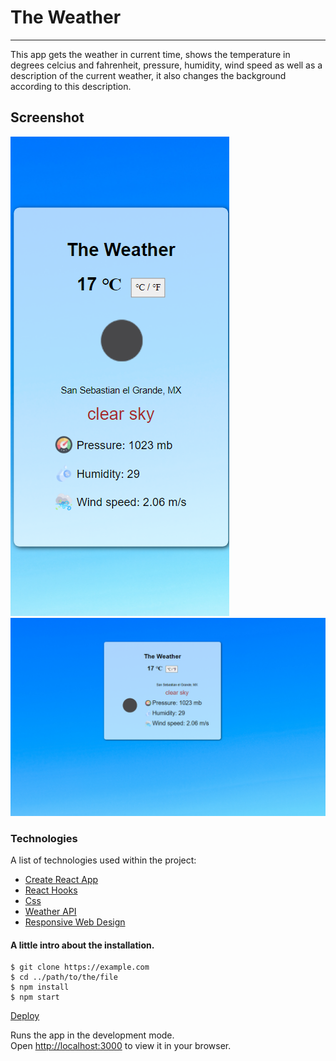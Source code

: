 # The Weather 

***
This app gets the weather in current time, shows the temperature in degrees celcius and fahrenheit, pressure, humidity, wind speed as well as a description of the current weather, it also changes the background according to this description.

## Screenshot
![Mobile](https://github.com/vivianakgp/weather-app/blob/main/src/image/Captura%20de%20pantalla%20(10).png?raw=true)
![Desktopt](https://github.com/vivianakgp/weather-app/blob/main/src/image/Captura%20de%20pantalla%20(11).png?raw=trueg)


### Technologies

A list of technologies used within the project:
* [Create React App](https://github.com/facebook/create-react-app)
* [React Hooks](https://reactjs.org/docs/hooks-intro.html)
* [Css](https://developer.mozilla.org/es/docs/Web/CSS)
* [Weather API](https://openweathermap.org/api)
* [Responsive Web Design](https://developer.mozilla.org/en-US/docs/Learn/CSS/CSS_layout/Responsive_Design)


####  A little intro about the installation. 
```
$ git clone https://example.com
$ cd ../path/to/the/file
$ npm install
$ npm start
```
[Deploy](https://stupefied-jennings-007503.netlify.app)

Runs the app in the development mode.\
Open [http://localhost:3000](http://localhost:3000) to view it in your browser.




